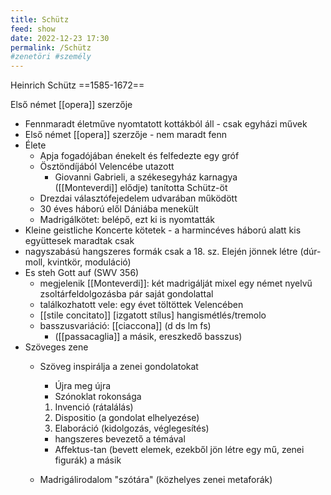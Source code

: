 ```yaml
---
title: Schütz
feed: show
date: 2022-12-23 17:30
permalink: /Schütz
#zenetöri #személy
---
```

Heinrich Schütz
==1585-1672==

Első német [[opera]] szerzője

-   Fennmaradt életműve nyomtatott kottákból áll - csak egyházi művek
-   Első német [[opera]] szerzője - nem maradt fenn
-   Élete
    -   Apja fogadójában énekelt és felfedezte egy gróf
    -   Ösztöndíjából Velencébe utazott
        -   Giovanni Gabrieli, a székesegyház karnagya ([[Monteverdi]] elődje) tanította Schütz-öt
    -   Drezdai választófejedelem udvarában működött
    -   30 éves háború elől Dániába menekült
    -   Madrigálkötet: belépő, ezt ki is nyomtatták
-   Kleine geistliche Koncerte kötetek - a harmincéves háború alatt kis együttesek maradtak csak
-   nagyszabású hangszeres formák csak a 18. sz. Elején jönnek létre (dúr-moll, kvintkör, moduláció)
-   Es steh Gott auf (SWV 356)
    -   megjelenik [[Monteverdi]]: két madrigálját mixel egy német nyelvű zsoltárfeldolgozásba pár saját gondolattal
    -   találkozhatott vele: egy évet töltöttek Velencében
    -   [[stile concitato]] [izgatott stílus] hangismétlés/tremolo
    -   basszusvariáció: [[ciaccona]] (d ds lm fs)
        -   ([[passacaglia]] a másik, ereszkedő basszus)
-   Szöveges zene
    -   Szöveg inspirálja a zenei gondolatokat
        
        -   Újra meg újra
        -   Szónoklat rokonsága
        
        1.  Invenció (rátalálás)
        2.  Dispositio (a gondolat elhelyezése)
        3.  Elaboráció (kidolgozás, véglegesítés)
        
        -   hangszeres bevezető a témával
        -   Affektus-tan (bevett elemek, ezekből jön létre egy mű, zenei figurák) a másik
    -   Madrigálirodalom "szótára" (közhelyes zenei metaforák)